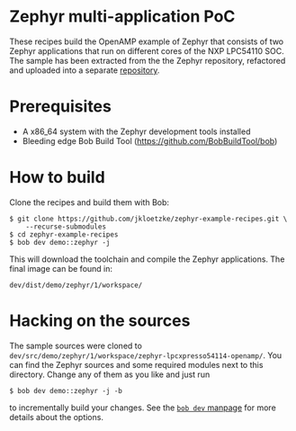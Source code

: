 # Zephyr multi-application PoC

These recipes build the OpenAMP example of Zephyr that consists of two Zephyr
applications that run on different cores of the NXP LPC54110 SOC. The sample
has been extracted from the the Zephyr repository, refactored and uploaded into
a separate
[repository](https://github.com/jkloetzke/zephyr-lpcxpresso54114-openamp).

# Prerequisites

* A x86_64 system with the Zephyr development tools installed
* Bleeding edge Bob Build Tool (https://github.com/BobBuildTool/bob)

# How to build

Clone the recipes and build them with Bob:

    $ git clone https://github.com/jkloetzke/zephyr-example-recipes.git \
	    --recurse-submodules
    $ cd zephyr-example-recipes
    $ bob dev demo::zephyr -j

This will download the toolchain and compile the Zephyr applications. The final
image can be found in:

    dev/dist/demo/zephyr/1/workspace/

# Hacking on the sources

The sample sources were cloned to
`dev/src/demo/zephyr/1/workspace/zephyr-lpcxpresso54114-openamp/`. You can find
the Zephyr sources and some required modules next to this directory. Change any
of them as you like and just run

    $ bob dev demo::zephyr -j -b

to incrementally build your changes. See the
[`bob dev` manpage](https://bob-build-tool.readthedocs.io/en/latest/manpages/bob-dev.html)
for more details about the options.
